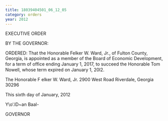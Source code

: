 ```yaml
---
title: 18039404501_06_12_05
category: orders
year: 2012
---
```

 

EXECUTIVE ORDER

BY THE GOVERNOR:

ORDERED: That the Honorable Felker W. Ward, Jr., of Fulton County,
Georgia, is appointed as a member of the Board of Economic
Development, for a term of ofﬁce ending January 1, 2017, to
succeed the Honorable Tom Nowell, whose term expired on
January 1, 20l2.

The Honorable F elker W. Ward, Jr.
2900 West Road
Riverdale, Georgia 30296

This sixth day of January, 2012

Y\o‘.lD~an Baal-

GOVERNOR


